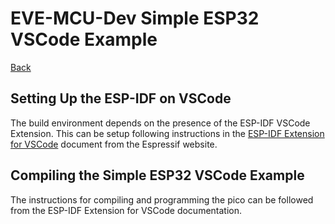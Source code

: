 # EVE-MCU-Dev Simple ESP32 VSCode Example

[Back](../README.md)

## Setting Up the ESP-IDF on VSCode

The build environment depends on the presence of the ESP-IDF VSCode Extension. This can be setup following instructions in the [ESP-IDF Extension for VSCode](https://docs.espressif.com/projects/vscode-esp-idf-extension/) document from the Espressif website.

## Compiling the Simple ESP32 VSCode Example

The instructions for compiling and programming the pico can be followed from the ESP-IDF Extension for VSCode documentation.
